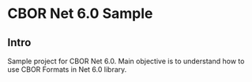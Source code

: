 # CBOR Net 6.0 Sample
## Intro
Sample project for CBOR Net 6.0. Main objective is to understand how to use CBOR Formats in Net 6.0 library.